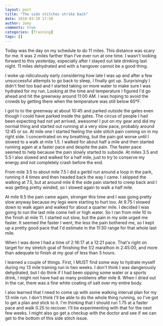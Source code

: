 ```yaml
---
layout: post
title: "The side stitches strike back"
date: 2010-03-20 17:50
author: Joey
comments: true
categories: [Training]
tags: []
---
```

Today was the day on my schedule to do 11 miles. This distance was scary for me. It was 2 miles farther than I've ever run at one time. I wasn't looking forward to this yesterday, especially after I stayed out late drinking last night. 11 miles dehydrated and with a hangover cannot be a good thing.

I woke up ridiculously early considering how late I was up and after a few unsuccessful attempts to go back to sleep, I finally got up. Surprisingly I didn't feel too bad and I started taking on more water to make sure I was hydrated for my run. Looking at the time and temperature I figured I'd go ahead and hit the greenway around 11:00 AM. I was hoping to avoid the crowds by getting there when the temperature was still below 60&deg;F.

I got to to the greenway at about 10:45 and parked outside the gates even though I could have parked inside the gates. The circus of people I had been expecting had not yet arrived, awesome! I put on my gear and did my normal thing and started out running at a very slow pace, probably around 12:45 or so. At mile one I started feeling the side stitch pain coming on in my right side. I concentrated on my breathing, but the pain got worse until I slowed to a walk at mile 1.5. I walked for about half a mile and then started running again at a faster pace and despite the pain. The faster pace seemed to help because the pain slowly started to subside. At miles 3.5 and 5.5 I also slowed and walked for a half mile, just to try to conserve my energy and not completely crash before the end.

From mile 3.5 to about mile 7.5 I did a gerbil run around a loop in the park, running it 4 times and then headed back the way I came. I skipped the walking at 7.5, but at around mile 8 the side pain started to creep back and I was getting pretty winded, so I slowed again to walk a half mile.

At mile 9.5 the pain came again, stronger this time and I was going pretty slow anyway because my legs were starting to hurt too. At 9.75 I slowed down to walk again and walked for about a quarter mile. I decided I was going to run the last mile come hell or high water. So I ran from mile 10 to the finish at mile 11. I started out slow, but the pain in my side urged me faster. It seemed the faster I went, the less the pain bothered me, so I kept up a pretty good pace that I'd estimate in the 11:30 range for that whole last mile.

When I was done I had a time of 2:16:17 at a 12:21 pace. That's right on target for my stretch goal of finishing the 1/2 marathon in 2:45:00, and more than adequate to finish at my goal of less than 3 hours. 

I learned a couple of things. First, I MUST find some way to hydrate myself during my 13 mile training run in two weeks. I don't think I was dangerously dehydrated, but I do think if I had been sipping some water or a sports drink, I might not have had as many problems after mile 8. When I dried out in the car, there was a fine white coating of salt over my entire body.

I also learned that I need to come up with some walking interval plan for my 13 mile run. I don't think I'll be able to do the whole thing running, so I've got to get a plan and stick to it. I'm thinking that I should run 1.75 at a faster pace and walk 0.25 to recover. I'll be experimenting with that for the next few weeks. I might also go get a checkup with the doctor and see if we can get to the bottom of this side stitch issue.
